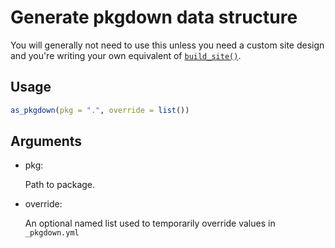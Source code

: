 # Generate pkgdown data structure

You will generally not need to use this unless you need a custom site
design and you're writing your own equivalent of
[`build_site()`](https://pkgdown.r-lib.org/dev/reference/build_site.md).

## Usage

``` r
as_pkgdown(pkg = ".", override = list())
```

## Arguments

- pkg:

  Path to package.

- override:

  An optional named list used to temporarily override values in
  `_pkgdown.yml`
